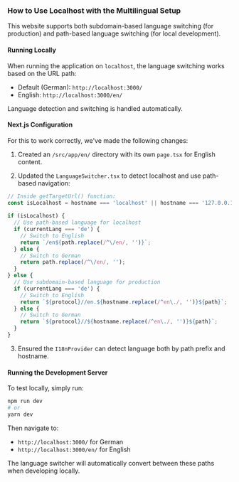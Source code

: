 ### How to Use Localhost with the Multilingual Setup

This website supports both subdomain-based language switching (for production) and path-based language switching (for local development).

#### Running Locally

When running the application on `localhost`, the language switching works based on the URL path:

- Default (German): `http://localhost:3000/`
- English: `http://localhost:3000/en/`

Language detection and switching is handled automatically.

#### Next.js Configuration

For this to work correctly, we've made the following changes:

1. Created an `/src/app/en/` directory with its own `page.tsx` for English content.

2. Updated the `LanguageSwitcher.tsx` to detect localhost and use path-based navigation:

```typescript
// Inside getTargetUrl() function:
const isLocalhost = hostname === 'localhost' || hostname === '127.0.0.1';
    
if (isLocalhost) {
  // Use path-based language for localhost
  if (currentLang === 'de') {
    // Switch to English
    return `/en${path.replace(/^\/en/, '')}`;
  } else {
    // Switch to German
    return path.replace(/^\/en/, '');
  }
} else {
  // Use subdomain-based language for production
  if (currentLang === 'de') {
    // Switch to English
    return `${protocol}//en.${hostname.replace(/^en\./, '')}${path}`;
  } else {
    // Switch to German
    return `${protocol}//${hostname.replace(/^en\./, '')}${path}`;
  }
}
```

3. Ensured the `I18nProvider` can detect language both by path prefix and hostname.

#### Running the Development Server

To test locally, simply run:

```bash
npm run dev
# or
yarn dev
```

Then navigate to:
- `http://localhost:3000/` for German
- `http://localhost:3000/en/` for English

The language switcher will automatically convert between these paths when developing locally.